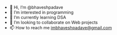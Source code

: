 - 👋 Hi, I’m @bhaveshpadave
- 👀 I’m interested in programming
- 🌱 I’m currently learning DSA
- 💞️ I’m looking to collaborate on Web projects
- 📫 How to reach me imbhaveshpadave@gmail.com

<!---
bhaveshdotpadave/intro is a ✨ special ✨ repository because its `README.md` (this file) appears on your GitHub profile.
You can click the Preview link to take a look at your changes.
--->
